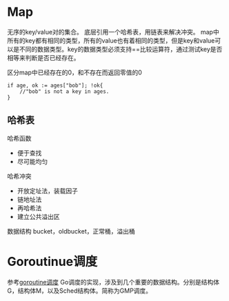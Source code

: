 # Map
无序的key/value对的集合。
底层引用一个哈希表，用链表来解决冲突。
map中所有的key都有相同的类型，所有的value也有着相同的类型，但是key和value可以是不同的数据类型。key的数据类型必须支持==比较运算符，通过测试key是否相等来判断是否已经存在。

区分map中已经存在的0，和不存在而返回零值的0
```
if age, ok := ages["bob"]; !ok{
    //"bob" is not a key in ages.
}
```
## 哈希表
哈希函数
* 便于查找
* 尽可能均匀

哈希冲突
* 开放定址法，装载因子
* 链地址法
* 再哈希法
* 建立公共溢出区

数据结构
bucket，oldbucket，正常桶，溢出桶

# Goroutinue调度
参考[goroutine调度](https://tiancaiamao.gitbooks.io/go-internals/content/zh/05.1.html)
Go调度的实现，涉及到几个重要的数据结构。分别是结构体G，结构体M，以及Sched结构体。简称为GMP调度。

